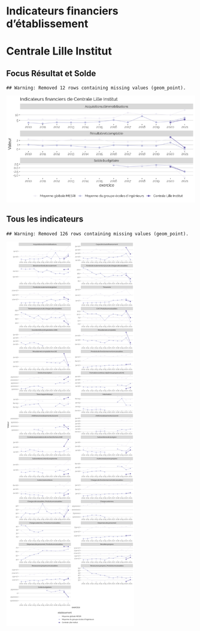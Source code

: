 Indicateurs financiers d’établissement
================

# Centrale Lille Institut

## Focus Résultat et Solde

    ## Warning: Removed 12 rows containing missing values (geom_point).

![](centrale_lille_institut_files/figure-gfm/etab.focus-1.png)<!-- -->

## Tous les indicateurs

    ## Warning: Removed 126 rows containing missing values (geom_point).

![](centrale_lille_institut_files/figure-gfm/etab-1.png)<!-- -->
